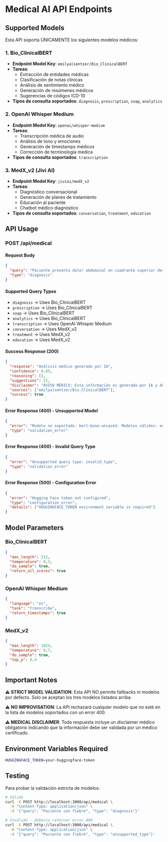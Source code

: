 # Medical AI API Endpoints

## Supported Models

Esta API soporta ÚNICAMENTE los siguientes modelos médicos:

### 1. Bio_ClinicalBERT
- **Endpoint Model Key**: `emilyalsentzer/Bio_ClinicalBERT`
- **Tareas**: 
  - Extracción de entidades médicas
  - Clasificación de notas clínicas
  - Análisis de sentimiento médico
  - Generación de resúmenes médicos
  - Sugerencias de códigos ICD-10
- **Tipos de consulta soportados**: `diagnosis`, `prescription`, `soap`, `analytics`

### 2. OpenAI Whisper Medium
- **Endpoint Model Key**: `openai/whisper-medium`
- **Tareas**:
  - Transcripción médica de audio
  - Análisis de tono y emociones
  - Generación de timestamps médicos
  - Corrección de terminología médica
- **Tipos de consulta soportados**: `transcription`

### 3. MedX_v2 (Jivi AI)
- **Endpoint Model Key**: `jiviai/medX_v2`
- **Tareas**:
  - Diagnóstico conversacional
  - Generación de planes de tratamiento
  - Educación al paciente
  - Chatbot médico diagnóstico
- **Tipos de consulta soportados**: `conversation`, `treatment`, `education`

## API Usage

### POST /api/medical

#### Request Body
```json
{
  "query": "Paciente presenta dolor abdominal en cuadrante superior derecho",
  "type": "diagnosis"
}
```

#### Supported Query Types
- `diagnosis` → Uses Bio_ClinicalBERT
- `prescription` → Uses Bio_ClinicalBERT  
- `soap` → Uses Bio_ClinicalBERT
- `analytics` → Uses Bio_ClinicalBERT
- `transcription` → Uses OpenAI Whisper Medium
- `conversation` → Uses MedX_v2
- `treatment` → Uses MedX_v2
- `education` → Uses MedX_v2

#### Success Response (200)
```json
{
  "response": "Análisis médico generado por IA",
  "confidence": 0.85,
  "reasoning": [],
  "suggestions": [],
  "disclaimer": "AVISO MÉDICO: Esta información es generada por IA y debe ser validada por un médico certificado.",
  "sources": ["emilyalsentzer/Bio_ClinicalBERT"],
  "success": true
}
```

#### Error Response (400) - Unsupported Model
```json
{
  "error": "Modelo no soportado: bert-base-uncased. Modelos válidos: emilyalsentzer/Bio_ClinicalBERT, openai/whisper-medium, jiviai/medX_v2",
  "type": "validation_error"
}
```

#### Error Response (400) - Invalid Query Type
```json
{
  "error": "Unsupported query type: invalid_type",
  "type": "validation_error"
}
```

#### Error Response (500) - Configuration Error
```json
{
  "error": "Hugging Face token not configured",
  "type": "configuration_error",
  "details": ["HUGGINGFACE_TOKEN environment variable is required"]
}
```

## Model Parameters

### Bio_ClinicalBERT
```json
{
  "max_length": 512,
  "temperature": 0.3,
  "do_sample": true,
  "return_all_scores": true
}
```

### OpenAI Whisper Medium
```json
{
  "language": "es",
  "task": "transcribe",
  "return_timestamps": true
}
```

### MedX_v2
```json
{
  "max_length": 1024,
  "temperature": 0.7,
  "do_sample": true,
  "top_p": 0.9
}
```

## Important Notes

⚠️ **STRICT MODEL VALIDATION**: Esta API NO permite fallbacks ni modelos por defecto. Solo se aceptan los tres modelos listados arriba.

⚠️ **NO IMPROVISATION**: La API rechazará cualquier modelo que no esté en la lista de modelos soportados con un error 400.

⚠️ **MEDICAL DISCLAIMER**: Toda respuesta incluye un disclaimer médico obligatorio indicando que la información debe ser validada por un médico certificado.

## Environment Variables Required

```bash
HUGGINGFACE_TOKEN=your-huggingface-token
```

## Testing

Para probar la validación estricta de modelos:

```bash
# Válido
curl -X POST http://localhost:3000/api/medical \
  -H "Content-Type: application/json" \
  -d '{"query": "Paciente con fiebre", "type": "diagnosis"}'

# Inválido - debería retornar error 400
curl -X POST http://localhost:3000/api/medical \
  -H "Content-Type: application/json" \
  -d '{"query": "Paciente con fiebre", "type": "unsupported_type"}'
```